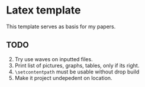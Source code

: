 # Latex template
This template serves as basis for my papers.

<!--
print(self.__get_list_of_file_numbers("-8, 5-9,n10,13, n17-", 20))
-->
## TODO
2. Try use waves on inputted files.
4. Print list of pictures, graphs, tables, only if its right.
5. `\setcontentpath` must be usable without drop build
7. Make it project undepedent on location.

